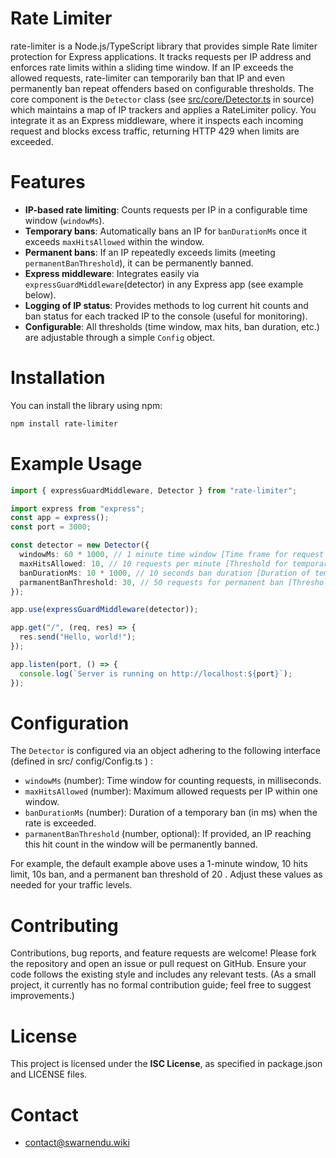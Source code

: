 # Rate Limiter

rate-limiter is a Node.js/TypeScript library that provides simple Rate limiter protection for Express applications. It tracks requests per IP address and enforces rate limits within a sliding time window. If an IP exceeds the allowed requests, rate-limiter can temporarily ban that IP and even permanently ban repeat offenders based on configurable thresholds. The core component is the `Detector` class (see [src/core/Detector.ts](https://github.com/Swarnendu0123/rate-limiter/blob/main/src/core/Detector.ts) in source) which maintains a map of IP trackers and applies a RateLimiter policy. You integrate it as an Express middleware, where it inspects each incoming request and blocks excess traffic, returning HTTP 429 when limits are exceeded.

# Features

- **IP-based rate limiting**: Counts requests per IP in a configurable time window (`windowMs`).
- **Temporary bans**: Automatically bans an IP for `banDurationMs` once it exceeds `maxHitsAllowed` within the window.
- **Permanent bans**: If an IP repeatedly exceeds limits (meeting `permanentBanThreshold`), it can be permanently banned.
- **Express middleware**: Integrates easily via `expressGuardMiddleware`(detector) in any Express app (see example below).
- **Logging of IP status**: Provides methods to log current hit counts and ban status for each tracked IP to the console (useful for monitoring).
- **Configurable**: All thresholds (time window, max hits, ban duration, etc.) are adjustable through a simple `Config` object.

# Installation

You can install the library using npm:

```bash
npm install rate-limiter
```

# Example Usage

```ts
import { expressGuardMiddleware, Detector } from "rate-limiter";

import express from "express";
const app = express();
const port = 3000;

const detector = new Detector({
  windowMs: 60 * 1000, // 1 minute time window [Time frame for request counting]
  maxHitsAllowed: 10, // 10 requests per minute [Threshold for temporary ban]
  banDurationMs: 10 * 1000, // 10 seconds ban duration [Duration of temporary ban]
  parmanentBanThreshold: 30, // 50 requests for permanent ban [Threshold for permanent ban]
});

app.use(expressGuardMiddleware(detector));

app.get("/", (req, res) => {
  res.send("Hello, world!");
});

app.listen(port, () => {
  console.log(`Server is running on http://localhost:${port}`);
});
```

# Configuration

The `Detector` is configured via an object adhering to the following interface (defined in src/
config/Config.ts ) :

- `windowMs` (number): Time window for counting requests, in milliseconds.
- `maxHitsAllowed` (number): Maximum allowed requests per IP within one window.
- `banDurationMs` (number): Duration of a temporary ban (in ms) when the rate is exceeded.
- `parmanentBanThreshold` (number, optional): If provided, an IP reaching this hit count in the
  window will be permanently banned.

For example, the default example above uses a 1-minute window, 10 hits limit, 10s ban, and a permanent ban threshold of 20 . Adjust these values as needed for your traffic levels.

# Contributing

Contributions, bug reports, and feature requests are welcome! Please fork the repository and open an
issue or pull request on GitHub. Ensure your code follows the existing style and includes any relevant tests. (As a small project, it currently has no formal contribution guide; feel free to suggest improvements.)

# License

This project is licensed under the **ISC License**, as specified in package.json and LICENSE files.

# Contact

- [contact@swarnendu.wiki](mailto:contact@swarnendu.wiki)
